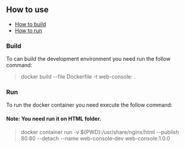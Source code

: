 ## How to use

* [How to build](#build)
* [How to run](#run)

<a name="build"></a>

### Build

To can build the development environment you need run the follow command:

> docker build --file Dockerfile -t web-console:<version> .

<a name="run"></a>

### Run

To run the docker container you need execute the follow command: 

#### **Note:** You need run it on HTML folder. 

> docker container run -v ${PWD}:/usr/share/nginx/html --publish 80:80 --detach --name web-console-dev web-console:1.0.0
